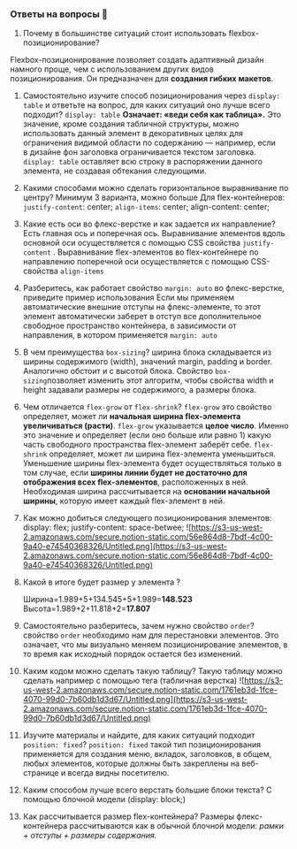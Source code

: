 ### Ответы на вопросы 💎

1. Почему в большинстве ситуаций стоит использовать flexbox-позиционирование?

Flexbox-позиционирование позволяет создать адаптивный дизайн намного проще, чем с использованием других видов позиционирования. Он предназначен для **создания гибких макетов**.

1.  Самостоятельно изучите способ позиционирования через `display: table` и ответьте на вопрос, для каких ситуаций оно лучше всего подходит?
    `display: table` **Означает: «веди себя как таблица».** Это значение, кроме создания табличной структуры, можно
    использовать данный элемент в декоративных целях для ограничения видимой области
    по содержанию — например, если в дизайне фон заголовка ограничивается
    текстом заголовка. `display: table` оставляет всю строку в распоряжении данного элемента, не создавая обтекания следующими.
2.  Какими способами можно сделать горизонтальное выравнивание по центру? Минимум 3 варианта, можно больше
    Для flex-контейнеров:
    `justify-content`: center;
    `align-items`: center;
    align-content: center;

3.  Какие есть оси во флекс-верстке и как задается их направление?
    Есть главная ось и поперечная ось. Выравнивание элементов вдоль основной оси осуществляется с помощью CSS свойства `justify-content` . Выравнивание flex-элементов во flex-контейнере по направлению поперечной оси осуществляется с помощью CSS-свойства `align-items`
4.  Разберитесь, как работает свойство `margin: auto` во флекс-верстке, приведите пример использования
    Если мы применяем автоматические внешние отступы на флекс-элементе, то этот элемент автоматически заберет в отступ все дополнительное свободное пространство контейнера, в зависимости от направления, в котором применяется `margin: auto`

5.  В чем преимущества `box-sizing`?
    ширина блока складывается из ширины содержимого (width), значений
    margin, padding и border. Аналогично обстоит и с высотой блока. Свойство
    `box-sizing`позволяет изменить этот алгоритм, чтобы свойства width и height задавали размеры не содержимого, а размеры блока.
6.  Чем отличается `flex-grow` от `flex-shrink`?
    `flex-grow` это свойство определяет, может ли **начальная ширина flex-элемента увеличиваться (расти)**. `flex-grow` указывается **целое число**. Именно это значение и определяет (если оно больше или равно 1) какую часть свободного пространства flex-элемент заберёт себе.
    `flex-shrink` определяет, может ли ширина flex-элемента уменьшиться. Уменьшение ширины flex-элемента будет осуществляться только в том случае, если **ширины линии будет не достаточно для отображения всех flex-элементов**, расположенных в ней. Необходимая ширина рассчитывается на **основании начальной ширины**, которую имеет каждый flex-элемент в ней.
7.  Как можно добиться следующего позиционирования элементов:
    display: flex;
    justify-content: space-betwee;
    ![https://s3-us-west-2.amazonaws.com/secure.notion-static.com/56e864d8-7bdf-4c00-9a40-e74540368326/Untitled.png](https://s3-us-west-2.amazonaws.com/secure.notion-static.com/56e864d8-7bdf-4c00-9a40-e74540368326/Untitled.png)
8.  Какой в итоге будет размер у элемента ?

    Ширина=1.989+5+134.545+5+1.989=**148.523**
    Высота=1.989+2+11.818+2=**17.807**

9.  Самостоятельно разберитесь, зачем нужно свойство `order`?
    свойство `order` необходимо нам для перестановки элементов.
    Это означает, что мы визуально меняем позиционирование элементов, в то время
    как исходный порядок остается без изменений.
10. Каким кодом можно сделать такую таблицу?
    Такую таблицу можно сделать например с помощью тега <table> (табличная верстка)
    ![https://s3-us-west-2.amazonaws.com/secure.notion-static.com/1761eb3d-1fce-4070-99d0-7b60db1d3d67/Untitled.png](https://s3-us-west-2.amazonaws.com/secure.notion-static.com/1761eb3d-1fce-4070-99d0-7b60db1d3d67/Untitled.png)
11. Изучите материалы и найдите, для каких ситуаций подходит `position: fixed`?
    `position: fixed` такой тип позиционирования применяется для создания меню, вкладок, заголовков, в общем, любых элементов, которые должны быть закреплены на веб-странице и всегда видны посетителю.
12. Каким способом лучше всего верстать большие блоки текста?
    С помощью блочной модели (display: block;)
13. Как рассчитывается размер flex-контейнера?
    Размеры флекс-контейнера рассчитываются как в обычной блочной модели: _рамки +
    отступы + размеры содержания._
